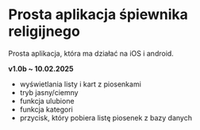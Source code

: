# Prosta aplikacja śpiewnika religijnego
Prosta aplikacja, która ma działać na iOS i android.

**v1.0b ~ 10.02.2025**
- wyświetlania listy i kart z piosenkami
- tryb jasny/ciemny
- funkcja ulubione
- funkcja kategori 
- przycisk, który pobiera listę piosenek z bazy danych

